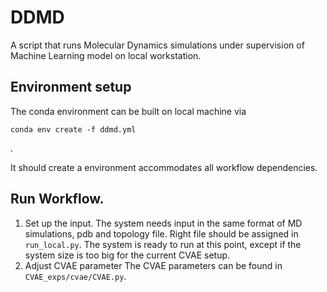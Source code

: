 # DDMD
A script that runs Molecular Dynamics simulations under supervision of Machine 
Learning model on local workstation. 

## Environment setup 
The conda environment can be built on local machine via 
```
conda env create -f ddmd.yml
```
.

It should create a environment accommodates all workflow dependencies. 

## Run Workflow. 

1. Set up the input. 
    The system needs input in the same format of MD simulations, pdb and 
    topology file. Right file should be assigned in `run_local.py`. 
The system is ready to run at this point, except if the system size 
is too big for the current CVAE setup. 
2. Adjust CVAE parameter
    The CVAE parameters can be found in `CVAE_exps/cvae/CVAE.py`. 
